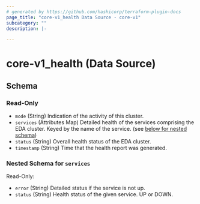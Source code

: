 ```yaml
---
# generated by https://github.com/hashicorp/terraform-plugin-docs
page_title: "core-v1_health Data Source - core-v1"
subcategory: ""
description: |-
  
---
```


# core-v1_health (Data Source)





<!-- schema generated by tfplugindocs -->
## Schema

### Read-Only

- `mode` (String) Indication of the activity of this cluster.
- `services` (Attributes Map) Detailed health of the services comprising the EDA cluster.  Keyed by the name of the service. (see [below for nested schema](#nestedatt--services))
- `status` (String) Overall health status of the EDA cluster.
- `timestamp` (String) Time that the health report was generated.

<a id="nestedatt--services"></a>
### Nested Schema for `services`

Read-Only:

- `error` (String) Detailed status if the service is not up.
- `status` (String) Health status of the given service.  UP or DOWN.
